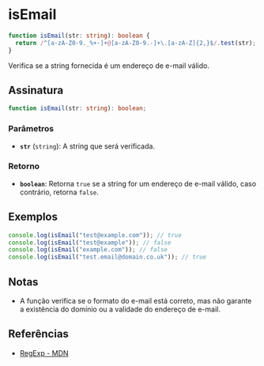 # isEmail

```typescript
function isEmail(str: string): boolean {
  return /^[a-zA-Z0-9._%+-]+@[a-zA-Z0-9.-]+\.[a-zA-Z]{2,}$/.test(str);
}
```

Verifica se a string fornecida é um endereço de e-mail válido.

## Assinatura

```typescript
function isEmail(str: string): boolean;
```

### Parâmetros

- **`str`** (`string`): A string que será verificada.

### Retorno

- **`boolean`**: Retorna `true` se a string for um endereço de e-mail válido, caso contrário, retorna `false`.

## Exemplos

```typescript
console.log(isEmail("test@example.com")); // true
console.log(isEmail("test@example")); // false
console.log(isEmail("example.com")); // false
console.log(isEmail("test.email@domain.co.uk")); // true
```

## Notas

- A função verifica se o formato do e-mail está correto, mas não garante a existência do domínio ou a validade do endereço de e-mail.

## Referências

- [RegExp - MDN](https://developer.mozilla.org/en-US/docs/Web/JavaScript/Reference/Global_Objects/RegExp)